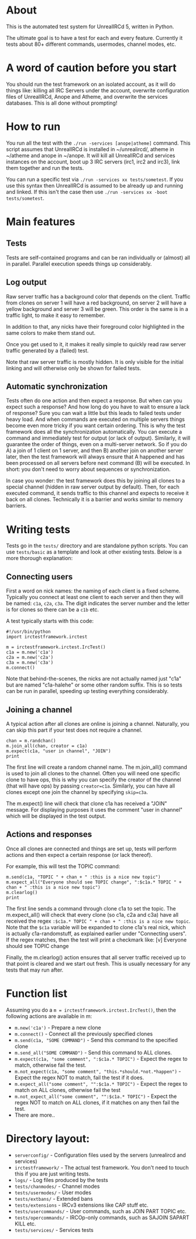 # About
This is the automated test system for UnrealIRCd 5, written in Python.

The ultimate goal is to have a test for each and every feature.
Currently it tests about 80+ different commands, usermodes, channel modes,
etc.

# A word of caution before you start
You should run the test framework on an isolated account, as it will
do things like: killing all IRC Servers under the account,
overwrite configuration files of UnrealIRCd, Anope and Atheme, and
overwrite the services databases. This is all done without prompting!

# How to run
You run all the test with the `./run -services [anope|atheme]` command.
This script assumes that UnrealIRCd is installed in ~/unrealircd/,
atheme in ~/atheme and anope in ~/anope.
It will kill all UnrealIRCd and services instances on the account,
boot up 3 IRC servers (irc1, irc2 and irc3), link them together
and run the tests.

You can run a specific test via `./run -services xx tests/sometest`.
If you use this syntax then UnrealIRCd is assumed to be already up and
running and linked. If this isn't the case then use
`./run -services xx -boot tests/sometest`.

# Main features
## Tests
Tests are self-contained programs and can be ran individually or (almost)
all in parallel. Parallel execution speeds things up considerably.

## Log output
Raw server traffic has a background color that depends on the client.
Traffic from clones on server 1 will have a red background, on server 2
will have a yellow background and server 3 will be green. This order
is the same is in a traffic light, to make it easy to remember.

In addition to that, any nicks have their foreground color highlighted
in the same colors to make them stand out.

Once you get used to it, it makes it really simple to quickly read
raw server traffic generated by a (failed) test.

Note that raw server traffic is mostly hidden. It is only visible for
the initial linking and will otherwise only be shown for failed tests.

## Automatic synchronization
Tests often do one action and then expect a response. But when can you
expect such a response? And how long do you have to wait to ensure a
lack of response? Sure you can wait a little but this leads to failed
tests under heavy load. And when commands are executed on multiple
servers things become even more tricky if you want certain ordering.
This is why the test framework does all the synchronization automatically.
You can execute a command and immediately test for output (or lack of
output). Similarly, it will guarantee the order of things, even on a
multi-server network. So if you do A) a join of 1 client on 1 server,
and then B) another join on another server later, then the test framework
will always ensure that A happened and has been processed on all servers
before next command (B) will be executed.
In short: you don't need to worry about sequences or synchronization.

In case you wonder: the test framework does this by joining all clones
to a special channel (hidden in raw server output by default). Then,
for each executed command, it sends traffic to this channel and expects
to receive it back on all clones. Technically it is a barrier and
works similar to memory barriers.

# Writing tests

Tests go in the `tests/` directory and are standalone python scripts.
You can use `tests/basic` as a template and look at other existing tests.
Below is a more thorough explanation:

## Connecting users

First a word on nick names: the naming of each client is a fixed scheme.
Typically you connect at least one client to each server and then they
will be named: `c1a`, `c2a`, `c3a`. The digit indicates the server number
and the letter is for clones so there can be a `c1b` etc.

A test typically starts with this code:
```
#!/usr/bin/python
import irctestframework.irctest

m = irctestframework.irctest.IrcTest()
c1a = m.new('c1a')
c2a = m.new('c2a')
c3a = m.new('c3a')
m.connect()
```

Note that behind-the-scenes, the nicks are not actually named just "c1a"
but are named "c1a-halehe" or some other random suffix. This is so tests
can be run in parallel, speeding up testing everything considerably.

## Joining a channel

A typical action after all clones are online is joining a channel.
Naturally, you can skip this part if your test does not require a channel.

```
chan = m.randchan()
m.join_all(chan, creator = c1a)
m.expect(c1a, "user in channel", "JOIN")
print
```

The first line will create a random channel name.
The m.join_all() command is used to join all clones to the channel.
Often you will need one specific clone to have ops, this is why you
can specify the creator of the channel (that will have ops) by
passing `creator=c1a`. Similarly, you can have all clones except
one join the channel by specifying `skip=c3a`.

The m.expect() line will check that clone c1a has received a "JOIN"
message. For displaying purposes it uses the comment "user in channel"
which will be displayed in the test output.

## Actions and responses
Once all clones are connected and things are set up, tests will
perform actions and then expect a certain response (or lack thereof).

For example, this will test the TOPIC command:
```
m.send(c1a, "TOPIC " + chan + " :this is a nice new topic")
m.expect_all("Everyone should see TOPIC change", ":$c1a.* TOPIC " + chan + " :this is a nice new topic")
m.clearlog()
print
```

The first line sends a command through clone c1a to set the topic.
The m.expect_all() will check that every clone (so c1a, c2a and c3a)
have all received the regex `:$c1a.* TOPIC " + chan + " :this is a nice new topic`.
Note that the `$c1a` variable will be expanded to clone c1a's
real nick, which is actually c1a-randomstuff, as explained earlier
under "Connecting users".
If the regex matches, then the test will print a checkmark like:
[v] Everyone should see TOPIC change

Finally, the m.clearlog() action ensures that all server traffic
received up to that point is cleared and we start out fresh.
This is usually necessary for any tests that may run after.

# Function list
Assuming you do a `m = irctestframework.irctest.IrcTest()`, then
the following actions are available in m:
* `m.new('c1a')` - Prepare a new clone
* `m.connect()` - Connect all the previously specified clones
* `m.send(c1a, "SOME COMMAND")` - Send this command to the specified clone
* `m.send_all("SOME COMMAND")` - Send this command to ALL clones.
* `m.expect(c1a, "some comment", ":$c1a.* TOPIC")` - Expect the regex to match, otherwise fail the test.
* `m.not_expect(c1a, "some comment", "this.*should.*not.*happen")` - Expect the regex NOT to match, fail the test if it does.
* `m.expect_all("some comment", "":$c1a.* TOPIC")` - Expect the regex to match on ALL clones, otherwise fail the test
* `m.not_expect_all("some comment", "":$c1a.* TOPIC")` - Expect the regex NOT to match on ALL clones, if it matches on any then fail the test.
* There are more..

# Directory layout:
* `serverconfig/` - Configuration files used by the servers (unrealircd and services)
* `irctestframework/` - The actual test framework. You don't need to touch this if you are just writing tests.
* `logs/` - Log files produced by the tests
* `tests/chanmodes/` - Channel modes
* `tests/usermodes/` - User modes
* `tests/extbans/` - Extended bans
* `tests/extensions` - IRCv3 extensions like CAP stuff etc.
* `tests/usercommands/` - User commands, such as JOIN PART TOPIC etc.
* `tests/opercommands/` - IRCOp-only commands, such as SAJOIN SAPART KILL etc.
* `tests/services/` - Services tests
